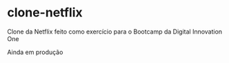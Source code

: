 # clone-netflix
Clone da Netflix feito como exercício para o Bootcamp da Digital Innovation One

Ainda em produção
